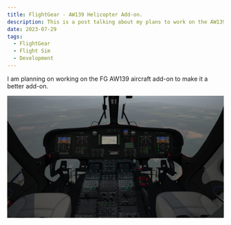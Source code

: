 ```yaml
---
title: FlightGear - AW139 Helicopter Add-on.
description: This is a post talking about my plans to work on the AW139 aircraft add-on for FlightGear
date: 2023-07-29
tags:
  - FlightGear
  - Flight Sim
  - Development
---
```


I am planning on working on the FG AW139 aircraft add-on to make it a better add-on.


![AW139 Cockpit](./cockpit1.PNG)
